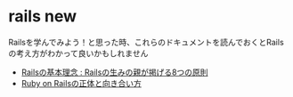 # rails new

Railsを学んでみよう！と思った時、これらのドキュメントを読んでおくとRailsの考え方がわかって良いかもしれません

- [Railsの基本理念 : Railsの生みの親が掲げる8つの原則](https://postd.cc/rails-doctrine/)
- [Ruby on Railsの正体と向き合い方](https://speakerdeck.com/yasaichi/what-is-ruby-on-rails-and-how-to-deal-with-it)

